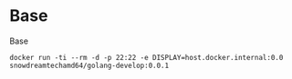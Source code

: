 # Base

Base

```shell
docker run -ti --rm -d -p 22:22 -e DISPLAY=host.docker.internal:0.0 snowdreamtechamd64/golang-develop:0.0.1
```
